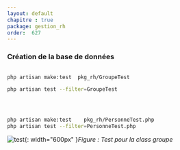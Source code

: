 ```yaml
---
layout: default
chapitre : true
package: gestion_rh
order:  627
---
```


### Création de la base de données 


````bash

php artisan make:test  pkg_rh/GroupeTest

php artisan test --filter=GroupeTest




php artisan make:test    pkg_rh/PersonneTest.php
php artisan test --filter=PersonneTest.php

````


![test](/prototype/pkg_rh/réalisation/images/testdone.png){: width="600px" }*Figure : Test pour la class groupe*


